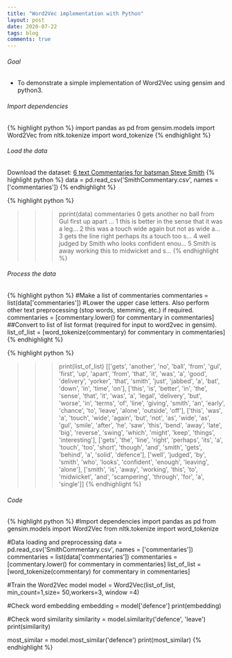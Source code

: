 ```yaml
---
title: "Word2Vec implementation with Python"
layout: post
date: 2020-07-22
tags: blog
comments: true
---
```

###### Goal
* To demonstrate a simple implementation of Word2Vec using gensim and python3.

###### Import dependencies
{% highlight python %}
import pandas as pd
from gensim.models import Word2Vec
from nltk.tokenize import word_tokenize
{% endhighlight %}

###### Load the data
Download the dataset: [6 text Commentaries for batsman Steve Smith](https://swarup-rj.github.io/assets/data/SmithCommentary.csv)
{% highlight python %}
data = pd.read_csv('SmithCommentary.csv', names = ['commentaries'])
{% endhighlight %}

{% highlight python %}
>>> pprint(data)
                                        commentaries
0  gets another no ball from Gul first up  apart ...
1  this is better  in the sense that it was a leg...
2  this was a touch wide again  but not as wide a...
3  gets the line right  perhaps its a touch too s...
4  well judged by Smith  who looks confident enou...
5  Smith is away  working this to midwicket and s...
{% endhighlight %}

###### Process the data
{% highlight python %}
#Make a list of commentaries
commentaries = list(data['commentaries'])
#Lower the upper case letters. Also perform other text preprocessing (stop words, stemming, etc.) if required.
commentaries = [commentary.lower() for commentary in commentaries]
##Convert to list of list format (required for input to word2vec in gensim).
list_of_list = [word_tokenize(commentary) for commentary in commentaries]
{% endhighlight %}

{% highlight python %}
>>> print(list_of_list)
[['gets', 'another', 'no', 'ball', 'from', 'gul', 'first', 'up', 'apart', 'from', 'that', 'it', 'was', 'a', 'good', 'delivery', 'yorker', 'that', 'smith', 'just', 'jabbed', 'a', 'bat', 'down', 'in', 'time', 'on'], ['this', 'is', 'better', 'in', 'the', 'sense', 'that', 'it', 'was', 'a', 'legal', 'delivery', 'but', 'worse', 'in', 'terms', 'of', 'line', 'giving', 'smith', 'an', 'early', 'chance', 'to', 'leave', 'alone', 'outside', 'off'], ['this', 'was', 'a', 'touch', 'wide', 'again', 'but', 'not', 'as', 'wide', 'as', 'gul', 'smile', 'after', 'he', 'saw', 'this', 'bend', 'away', 'late', 'big', 'reverse', 'swing', 'which', 'might', 'keep', 'things', 'interesting'], ['gets', 'the', 'line', 'right', 'perhaps', 'its', 'a', 'touch', 'too', 'short', 'though', 'and', 'smith', 'gets', 'behind', 'a', 'solid', 'defence'], ['well', 'judged', 'by', 'smith', 'who', 'looks', 'confident', 'enough', 'leaving', 'alone'], ['smith', 'is', 'away', 'working', 'this', 'to', 'midwicket', 'and', 'scampering', 'through', 'for', 'a', 'single']]
{% endhighlight %}

###### Code
{% highlight python %}
#Import dependencies
import pandas as pd
from gensim.models import Word2Vec
from nltk.tokenize import word_tokenize

#Data loading and preprocessing
data = pd.read_csv('SmithCommentary.csv', names = ['commentaries'])
commentaries = list(data['commentaries'])
commentaries = [commentary.lower() for commentary in commentaries]
list_of_list = [word_tokenize(commentary) for commentary in commentaries]

#Train the Word2Vec model
model = Word2Vec(list_of_list, min_count=1,size= 50,workers=3, window =4)

#Check word embedding
embedding = model['defence']
print(embedding)

#Check word similarity
similarity = model.similarity('defence', 'leave')
print(similarity)

most_similar = model.most_similar('defence')
print(most_similar)
{% endhighlight %}
